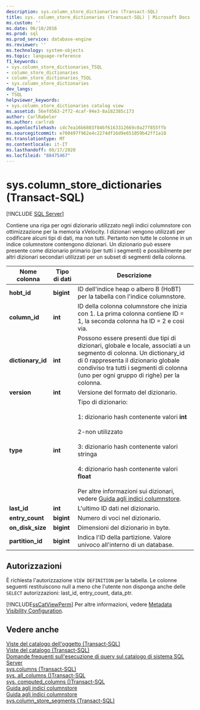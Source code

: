 ```yaml
---
description: sys.column_store_dictionaries (Transact-SQL)
title: sys. column_store_dictionaries (Transact-SQL) | Microsoft Docs
ms.custom: ''
ms.date: 06/10/2016
ms.prod: sql
ms.prod_service: database-engine
ms.reviewer: ''
ms.technology: system-objects
ms.topic: language-reference
f1_keywords:
- sys.column_store_dictionaries_TSQL
- column_store_dictionaries
- column_store_dictionaries_TSQL
- sys.column_store_dictionaries
dev_langs:
- TSQL
helpviewer_keywords:
- sys.column_store_dictionaries catalog view
ms.assetid: 56efd563-2f72-4caf-94e3-8a182385c173
author: CarlRabeler
ms.author: carlrab
ms.openlocfilehash: cdc7ea16b6803f846f6163312669c0a27f855ffb
ms.sourcegitcommit: e700497f962e4c2274df16d9e651059b42ff1a10
ms.translationtype: MT
ms.contentlocale: it-IT
ms.lasthandoff: 08/17/2020
ms.locfileid: "88475467"
---
```

# <a name="syscolumn_store_dictionaries-transact-sql"></a>sys.column_store_dictionaries (Transact-SQL)
[!INCLUDE [SQL Server](../../includes/applies-to-version/sqlserver.md)]

  Contiene una riga per ogni dizionario utilizzato negli indici columnstore con ottimizzazione per la memoria xVelocity. I dizionari vengono utilizzati per codificare alcuni tipi di dati, ma non tutti. Pertanto non tutte le colonne in un indice columnstore contengono dizionari. Un dizionario può essere presente come dizionario primario (per tutti i segmenti) e possibilmente per altri dizionari secondari utilizzati per un subset di segmenti della colonna.  
  
|Nome colonna|Tipo di dati|Descrizione|  
|-----------------|---------------|-----------------|  
|**hobt_id**|**bigint**|ID dell'indice heap o albero B (HoBT) per la tabella con l'indice columnstore.|  
|**column_id**|**int**|ID della colonna columnstore che inizia con 1. La prima colonna contiene ID = 1, la seconda colonna ha ID = 2 e così via.|  
|**dictionary_id**|**int**|Possono essere presenti due tipi di dizionari, globale e locale, associati a un segmento di colonna. Un dictionary_id di 0 rappresenta il dizionario globale condiviso tra tutti i segmenti di colonna (uno per ogni gruppo di righe) per la colonna.|  
|**version**|**int**|Versione del formato del dizionario.|  
|**type**|**int**|Tipo di dizionario:<br /><br /> 1: dizionario hash contenente valori **int**<br /><br /> 2-non utilizzato<br /><br /> 3: dizionario hash contenente valori stringa<br /><br /> 4: dizionario hash contenente valori **float**<br /><br /> Per altre informazioni sui dizionari, vedere [Guida agli indici columnstore](~/relational-databases/indexes/columnstore-indexes-overview.md).|  
|**last_id**|**int**|L'ultimo ID dati nel dizionario.|  
|**entry_count**|**bigint**|Numero di voci nel dizionario.|  
|**on_disk_size**|**bigint**|Dimensioni del dizionario in byte.|  
|**partition_id**|**bigint**|Indica l'ID della partizione. Valore univoco all'interno di un database.|  
  
## <a name="permissions"></a>Autorizzazioni  
È richiesta l'autorizzazione `VIEW DEFINITION` per la tabella. Le colonne seguenti restituiscono null a meno che l'utente non disponga anche delle `SELECT` autorizzazioni: last_id, entry_count, data_ptr.  
  
 [!INCLUDE[ssCatViewPerm](../../includes/sscatviewperm-md.md)] Per altre informazioni, vedere [Metadata Visibility Configuration](../../relational-databases/security/metadata-visibility-configuration.md).  
  
## <a name="see-also"></a>Vedere anche  
 [Viste del catalogo dell'oggetto &#40;Transact-SQL&#41;](../../relational-databases/system-catalog-views/object-catalog-views-transact-sql.md)   
 [Viste del catalogo &#40;Transact-SQL&#41;](../../relational-databases/system-catalog-views/catalog-views-transact-sql.md)   
 [Domande frequenti sull'esecuzione di query sul catalogo di sistema SQL Server](../../relational-databases/system-catalog-views/querying-the-sql-server-system-catalog-faq.md)   
 [sys.columns &#40;Transact-SQL&#41;](../../relational-databases/system-catalog-views/sys-columns-transact-sql.md)   
 [sys. all_columns &#40;&#41;Transact-SQL ](../../relational-databases/system-catalog-views/sys-all-columns-transact-sql.md)   
 [sys. computed_columns &#40;&#41;Transact-SQL ](../../relational-databases/system-catalog-views/sys-computed-columns-transact-sql.md)   
 [Guida agli indici columnstore](~/relational-databases/indexes/columnstore-indexes-overview.md)   
 [Guida agli indici columnstore](~/relational-databases/indexes/columnstore-indexes-overview.md)   
 [sys.column_store_segments &#40;Transact-SQL&#41;](../../relational-databases/system-catalog-views/sys-column-store-segments-transact-sql.md)  
  
  

